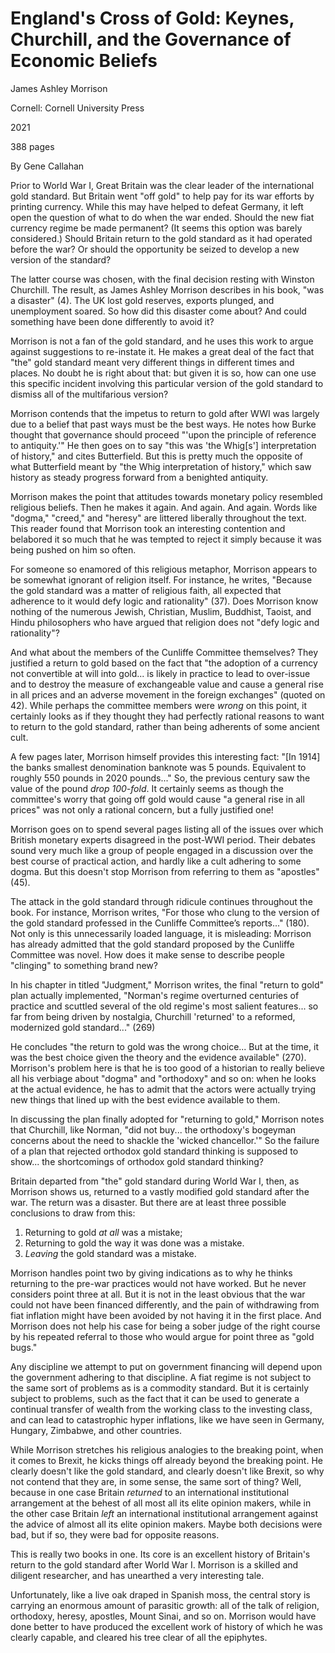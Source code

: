 # England's Cross of Gold: Keynes, Churchill, and the Governance of Economic Beliefs

James Ashley Morrison

Cornell: Cornell University Press

2021

388 pages

By Gene Callahan

Prior to World War I, Great Britain was the clear leader of the international
gold standard. But Britain went "off gold" to help pay for its war efforts by
printing currency. While this may have helped to defeat Germany, it left open
the question of what to do when the war ended. Should the new fiat currency
regime be made permanent? (It seems this option was barely considered.) Should
Britain return to the gold standard as it had operated before the war? Or
should the opportunity be seized to develop a new version of the standard?

The latter course was chosen, with the final decision resting with Winston
Churchill. The result, as James Ashley Morrison describes in his book, "was a
disaster" (4). The UK lost gold reserves, exports plunged, and unemployment
soared. So how did this disaster come about? And could something have been done
differently to avoid it?

Morrison is not a fan of the gold standard, and he uses this work to argue
against suggestions to re-instate it.
He makes a great deal of the fact that "the" gold standard meant very
different things in different times and places. No doubt he is right about
that: but given it is so, how can one use this specific incident involving this
particular version of the gold standard to dismiss all of the multifarious
version?


Morrison contends that the impetus to return to gold after WWI was largely
due to a belief that past ways must be the best ways. He
notes how Burke thought that governance should proceed "'upon the
principle of reference to antiquity.'" He then goes on to say "this was 'the
Whig[s'] interpretation of history," and cites Butterfield. But this is pretty
much the opposite of what Butterfield meant by "the Whig interpretation of
history," which saw history as steady progress forward from a benighted
antiquity.


Morrison makes the point that attitudes towards monetary policy resembled
religious beliefs. Then he makes it again. And again. And again. Words like
"dogma," "creed," and "heresy" are littered liberally throughout the text. This
reader found that Morrison took an interesting contention and
belabored it so much that he was tempted to reject it simply because it was
being pushed on him so often. 

For someone so enamored of this religious metaphor, Morrison appears to be
somewhat ignorant of religion itself. For instance, he writes, "Because the
gold standard was a matter of religious faith, all expected that adherence to
it would defy logic and rationality" (37). Does Morrison know nothing of the
numerous Jewish, Christian, Muslim, Buddhist, Taoist, and Hindu philosophers
who have argued that religion does not "defy logic and rationality"?

And what about the members of the Cunliffe Committee themselves? They justified
a return to gold based on the fact that "the adoption of a currency not
convertible at will into gold... is likely in practice to lead to over-issue and
to destroy the measure of exchangeable value and cause a general rise in all
prices and an adverse movement in the foreign exchanges" (quoted on 42). While
perhaps the committee members were *wrong* on this point, it certainly looks as
if they thought they had perfectly rational reasons to want to return to the
gold standard, rather than being adherents of some ancient cult.

A few pages later, Morrison himself provides this interesting fact: "[In 1914]
the banks smallest denomination banknote was 5 pounds. Equivalent to
roughly 550 pounds in 2020 pounds..." So, the previous century saw the value of
the pound *drop 100-fold*. It certainly seems as though the committee's worry
that going off gold would cause "a general rise in all prices" was not only a
rational concern, but a fully justified one!

Morrison goes on to spend several pages listing all of the issues over which
British monetary experts disagreed in the post-WWI period. Their debates sound
very much like a group of people engaged in a discussion over the best course of
practical action, and hardly like a cult adhering to some dogma. But this
doesn't stop Morrison from referring to them as "apostles" (45).

The attack in the gold standard through ridicule continues throughout the book.
For instance, Morrison writes, "For those who clung to the version of the gold
standard professed in the Cunliffe Committee’s reports..." (180). Not only is
this unnecessarily loaded language, it is misleading: Morrison has already
admitted that the gold standard proposed by the Cunliffe Committee was novel.
How does it make sense to describe people "clinging" to something brand new?

In his chapter in titled "Judgment," Morrison writes, the final "return to
gold" plan actually implemented, "Norman's regime overturned centuries of
practice and scuttled several of the old regime's most salient features... so far
from being driven by nostalgia, Churchill 'returned' to a reformed, modernized
gold standard..." (269)

He concludes "the return to gold was the wrong choice... But at the time, it was
the best choice given the theory and the evidence available" (270). Morrison's
problem here is that he is too good of a historian to really believe all his
verbiage about "dogma" and "orthodoxy" and so on: when he looks at the actual
evidence, he has to admit that the actors were actually trying new things that
lined up with the best evidence available to them.


In discussing the plan finally adopted for "returning to gold," Morrison notes
that Churchill, like Norman,  "did not buy... the orthodoxy's bogeyman concerns
about the need to shackle the 'wicked chancellor.'" So the failure of a plan
that rejected orthodox gold standard thinking is supposed to show... the
shortcomings of orthodox gold standard thinking?

Britain departed from "the" gold standard during World War I, then, as Morrison
shows us, returned to a vastly modified gold standard after the war. The return
was a disaster. But there are at least three possible conclusions to draw from
this:

1. Returning to gold *at all* was a mistake;
2. Returning to gold the way it was done was a mistake.
3. *Leaving* the gold standard was a mistake.

Morrison handles point two by giving indications as to why he thinks returning to
the pre-war practices would not have worked. But he never considers point three at all.
But it is not in the least obvious that the war could not have been financed
differently, and the pain of withdrawing from fiat inflation might have been 
avoided by not having it in the first place. And Morrison does not help his
case for being a sober judge of the right course by his repeated referral to
those who would argue for point three as "gold bugs."

Any discipline we attempt to put on government financing will depend upon the
government adhering to that discipline. A fiat regime is not subject to the same
sort of problems as is a commodity standard. But it is certainly subject to
problems, such as the fact that it can be used to generate a continual transfer
of wealth from the working class to the investing class, and can lead to
catastrophic hyper inflations, like we have seen in Germany, Hungary, Zimbabwe,
and other countries.


While Morrison stretches his religious analogies to the breaking point, when it
comes to Brexit, he kicks things off already beyond the breaking point. He
clearly doesn't like the gold standard, and clearly doesn't like Brexit, so why
not contend that they are, in some sense, the same sort of thing? Well, because
in one case Britain *returned* to an international institutional arrangement at
the behest of all most all its elite opinion makers, while in the other case
Britain *left* an international institutional arrangement against the advice of
almost all its elite opinion makers. Maybe both decisions were bad, but if so,
they were bad for opposite reasons.


This is really two books in one. Its core is an excellent history of Britain's
return to the gold standard after World War I. Morrison is a skilled and
diligent researcher, and has unearthed a very interesting tale.

Unfortunately, like a live oak draped in Spanish moss, the central story is
carrying an enormous amount of parasitic growth: all of the talk of religion,
orthodoxy, heresy, apostles, Mount Sinai, and so on. Morrison would have done
better to have produced the excellent work of history of which he was clearly
capable, and cleared his tree clear of all the epiphytes.

